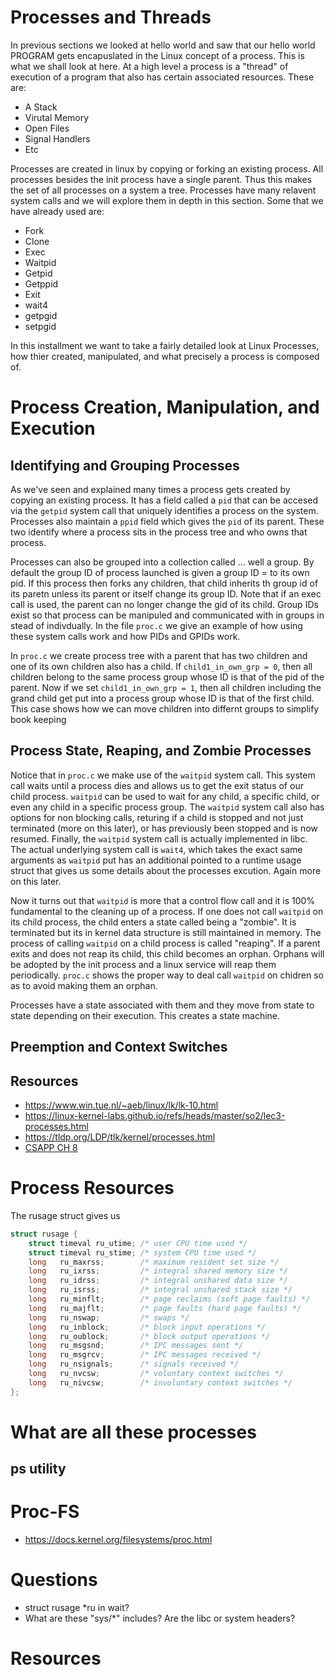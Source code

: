 # Processes and Threads

In previous sections we looked at hello world and saw that our hello world PROGRAM gets encapuslated in the Linux concept of a process. This is what we shall look at here. At a high level a process is a "thread" of execution of a program that also has certain associated resources. These are:

* A Stack
* Virutal Memory
* Open Files
* Signal Handlers
* Etc

Processes are created in linux by copying or forking an existing process. All processes besides the init process have a single parent. Thus this makes the set of all processes on a system a tree. Processes have many relavent system calls and we will explore them in depth in this section. Some that we have already used are:

* Fork
* Clone
* Exec
* Waitpid
* Getpid
* Getppid
* Exit
* wait4
* getpgid
* setpgid

In this installment we want to take a fairly detailed look at Linux Processes, how thier created, manipulated, and what precisely a process is composed of.

# Process Creation, Manipulation, and Execution

## Identifying and Grouping Processes

As we've seen and explained many times a process gets created by copying an existing process. It has a field called a `pid` that can be accesed via the `getpid` system call that uniquely identifies a process on the system. Processes also maintain a `ppid` field which gives the `pid` of its parent. These two identify where a process sits in the process tree and who owns that process.

Processes can also be grouped into a collection called ... well a group. By default the group ID of process launched is given a group ID = to its own pid. If this process then forks any children, that child inherits th group id of its paretn unless its parent or itself change its group ID. Note that if an exec call is used, the parent can no longer change the gid of its child. Group IDs exist so that process can be manipuled and communicated with in groups in stead of indivdually. In the file `proc.c` we give an example of how using these system calls work and how PIDs and GPIDs work.

In `proc.c` we create process tree with a parent that has two children and one of its own children also has a child. If `child1_in_own_grp = 0`, then all children belong to the same process group whose ID is that of the pid of the parent. Now if we set `child1_in_own_grp = 1`, then all children including the grand child get put into a process group whose ID is that of the first child. This case shows how we can move children into differnt groups to simplify book keeping

## Process State, Reaping, and Zombie Processes

Notice that in `proc.c` we make use of the `waitpid` system call. This system call waits until a process dies and allows us to get the exit status of our child process. `waitpid` can be used to wait for any child, a specific child, or even any child in a specific process group. The `waitpid` system call also has options for non blocking calls, returing if a child is stopped and not just terminated (more on this later), or has previously been stopped and is now resumed. Finally, the `waitpid` system call is actually implemented in libc. The actual underlying system call is `wait4`, which takes the exact same arguments as `waitpid` put has an additional pointed to a runtime usage struct that gives us some details about the processes excution. Again more on this later.

Now it turns out that `waitpid` is more that a control flow call and it is 100% fundamental to the cleaning up of a process. If one does not call `waitpid` on its child process, the child enters a state called being a "zombie". It is terminated but its in kernel data structure is still maintained in memory. The process of calling `waitpid` on a child process is called "reaping". If a parent exits and does not reap its child, this child becomes an orphan. Orphans will be adopted by the init process and a linux service will reap them periodically. `proc.c` shows the proper way to deal call `waitpid` on chidren so as to avoid making them an orphan.

Processes have a state associated with them and they move from state to state depending on their execution. This creates a state machine.

## Preemption and Context Switches

## Resources

* https://www.win.tue.nl/~aeb/linux/lk/lk-10.html
* https://linux-kernel-labs.github.io/refs/heads/master/so2/lec3-processes.html
* https://tldp.org/LDP/tlk/kernel/processes.html
* [CSAPP CH 8](../Computer%20Systems%20A%20Programmers%20Perspective%20(3rd).pdf)

# Process Resources

The rusage struct gives us 

```C
struct rusage {
    struct timeval ru_utime; /* user CPU time used */
    struct timeval ru_stime; /* system CPU time used */
    long   ru_maxrss;        /* maximum resident set size */
    long   ru_ixrss;         /* integral shared memory size */
    long   ru_idrss;         /* integral unshared data size */
    long   ru_isrss;         /* integral unshared stack size */
    long   ru_minflt;        /* page reclaims (soft page faults) */
    long   ru_majflt;        /* page faults (hard page faults) */
    long   ru_nswap;         /* swaps */
    long   ru_inblock;       /* block input operations */
    long   ru_oublock;       /* block output operations */
    long   ru_msgsnd;        /* IPC messages sent */
    long   ru_msgrcv;        /* IPC messages received */
    long   ru_nsignals;      /* signals received */
    long   ru_nvcsw;         /* voluntary context switches */
    long   ru_nivcsw;        /* involuntary context switches */
};
```

# What are all these processes

## ps utility

# Proc-FS

* https://docs.kernel.org/filesystems/proc.html

# Questions

* struct rusage *ru in wait?
* What are these "sys/*" includes? Are the libc or system headers?

# Resources

